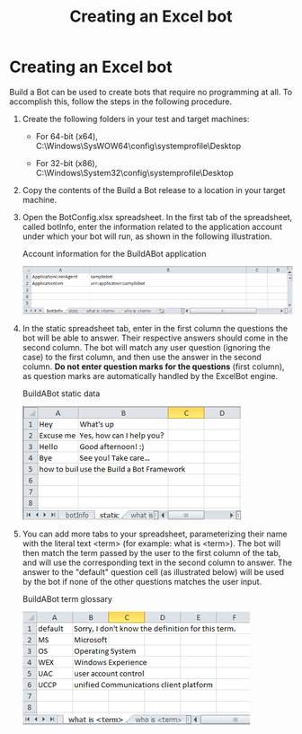 ﻿---
title: Creating an Excel bot
TOCTitle: Creating an Excel bot
ms:assetid: 10649396-2ea8-43c9-9dc6-bfcb77d6801d
ms:mtpsurl: https://msdn.microsoft.com/en-us/library/Dn454841(v=office.16)
ms:contentKeyID: 65240112
ms.date: 07/27/2015
mtps_version: v=office.16
---

# Creating an Excel bot


Build a Bot can be used to create bots that require no programming at all. To accomplish this, follow the steps in the following procedure.

1.  Create the following folders in your test and target machines:
    
      - For 64-bit (x64), C:\\Windows\\SysWOW64\\config\\systemprofile\\Desktop
    
      - For 32-bit (x86), C:\\Windows\\System32\\config\\systemprofile\\Desktop

2.  Copy the contents of the Build a Bot release to a location in your target machine.

3.  Open the BotConfig.xlsx spreadsheet. In the first tab of the spreadsheet, called botInfo, enter the information related to the application account under which your bot will run, as shown in the following illustration.
    
    Account information for the BuildABot application
    
      
    ![BuildABot application account information](images/Dn454841.BuildABotExcel1(Office.16).png "BuildABot application account information")

4.  In the static spreadsheet tab, enter in the first column the questions the bot will be able to answer. Their respective answers should come in the second column. The bot will match any user question (ignoring the case) to the first column, and then use the answer in the second column. **Do not enter question marks for the questions** (first column), as question marks are automatically handled by the ExcelBot engine.
    
    BuildABot static data
    
      
    ![BuildABot static data](images/Dn454841.BuildABotExcel2(Office.16).png "BuildABot static data")

5.  You can add more tabs to your spreadsheet, parameterizing their name with the literal text \<term\> (for example: what is \<term\>). The bot will then match the term passed by the user to the first column of the tab, and will use the corresponding text in the second column to answer. The answer to the "default" question cell (as illustrated below) will be used by the bot if none of the other questions matches the user input.
    
    BuildABot term glossary
    
      
    ![BuildABot term glossary](images/Dn454841.BuildABotExcel3(Office.16).png "BuildABot term glossary")

